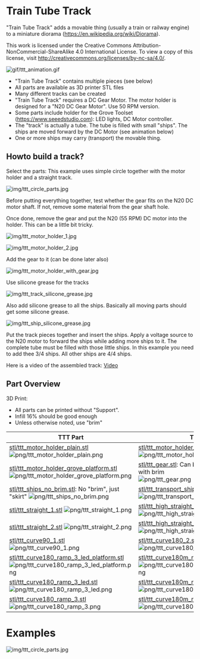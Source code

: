 
# Train Tube Track


"Train Tube Track" adds a movable thing (usually a train or railway engine) to a miniature diorama (https://en.wikipedia.org/wiki/Diorama).


This work is licensed under the Creative Commons Attribution-NonCommercial-ShareAlike 4.0 International License. To view a copy of this license, visit http://creativecommons.org/licenses/by-nc-sa/4.0/.

![gif/ttt_animation.gif](gif/ttt_animation.gif)


 * "Train Tube Track" contains multiple pieces (see below)
 * All parts are available as 3D printer STL files
 * Many different tracks can be created
 * "Train Tube Track" requires a DC Gear Motor. The motor holder is designed for a "N20 DC Gear Motor". Use 50 RPM version.
 * Some parts include holder for the Grove Toolset (https://www.seeedstudio.com): LED lights, DC Motor controller.
 * The "track" is actually a tube. The tube is filled with small "ships". The ships are moved forward by the DC Motor (see animation below)
 * One or more ships may carry (transport) the movable thing.

## Howto build a track?


Select the parts: This example uses simple circle together with the motor holder and a straight track.


![img/ttt_circle_parts.jpg](img/ttt_circle_parts.jpg)

Before putting everything together, 
test whether the gear fits on the N20 DC motor shaft. 
If not, remove some material from the gear shaft hole.

Once done, remove the gear and put the N20 (55 RPM) DC motor into the holder. 
This can be a little bit tricky.

![img/ttt_motor_holder_1.jpg](img/ttt_motor_holder_1.jpg)

![img/ttt_motor_holder_2.jpg](img/ttt_motor_holder_2.jpg)

Add the gear to it (can be done later also)

![img/ttt_motor_holder_with_gear.jpg](img/ttt_motor_holder_with_gear.jpg)

Use silicone grease for the tracks

![img/ttt_track_silicone_grease.jpg](img/ttt_track_silicone_grease.jpg)

Also add silicone grease to all the ships. Basically all moving parts should
get some silicone grease.

![img/ttt_ship_silicone_grease.jpg](img/ttt_ship_silicone_grease.jpg)

Put the track pieces together and insert the ships. Apply a voltage source to the N20 motor
to forward the ships while adding more ships to it. The complete tube must be filled with 
those little ships. In this example you need to add thee 3/4 ships. All other ships are 4/4 ships.


Here is a video of the assembled track:
<a href="https://raw.githubusercontent.com/olikraus/scad/master/train_tube_track/img/ttt_plain_circle_track.mp4">Video</a>



## Part Overview

3D Print:
 * All parts can be printed without "Support".
 * Infill 16% should be good enough
 * Unless otherwise noted, use "brim" 


| TTT Part | TTT Part |
|---|---|
| [stl/ttt_motor_holder_plain.stl](stl/ttt_motor_holder_plain.stl) ![png/ttt_motor_holder_plain.png](png/ttt_motor_holder_plain.png) | [stl/ttt_motor_holder_grove.stl](stl/ttt_motor_holder_grove.stl) ![png/ttt_motor_holder_grove.png](png/ttt_motor_holder_grove.png) |
| [stl/ttt_motor_holder_grove_platform.stl](stl/ttt_motor_holder_grove_platform.stl) ![png/ttt_motor_holder_grove_platform.png](png/ttt_motor_holder_grove_platform.png) | [stl/ttt_gear.stl](stl/ttt_gear.stl): Can be printed with skirt or with brim <br>  ![png/ttt_gear.png](png/ttt_gear.png) |
| [stl/ttt_ships_no_brim.stl](stl/ttt_ships_no_brim.stl): No "brim", just "skirt" ![png/ttt_ships_no_brim.png](png/ttt_ships_no_brim.png) | [stl/ttt_transport_ship.stl](stl/ttt_transport_ship.stl): Use with "brim"! ![png/ttt_transport_ship.png](png/ttt_transport_ship.png) |
| [stl/ttt_straight_1.stl](stl/ttt_straight_1.stl) ![png/ttt_straight_1.png](png/ttt_straight_1.png) | [stl/ttt_high_straight_1.stl](stl/ttt_high_straight_1.stl) ![png/ttt_high_straight_1.png](png/ttt_high_straight_1.png) |
| [stl/ttt_straight_2.stl](stl/ttt_straight_2.stl) ![png/ttt_straight_2.png](png/ttt_straight_2.png) | [stl/ttt_high_straight_2.stl](stl/ttt_high_straight_2.stl) ![png/ttt_high_straight_2.png](png/ttt_high_straight_2.png) |
| [stl/ttt_curve90_1.stl](stl/ttt_curve90_1.stl) ![png/ttt_curve90_1.png](png/ttt_curve90_1.png) | [stl/ttt_curve180_2.stl](stl/ttt_curve180_2.stl) ![png/ttt_curve180_2.png](png/ttt_curve180_2.png) |
| [stl/ttt_curve180_ramp_3_led_platform.stl](stl/ttt_curve180_ramp_3_led_platform.stl) ![png/ttt_curve180_ramp_3_led_platform.png](png/ttt_curve180_ramp_3_led_platform.png) | [stl/ttt_curve180m_ramp_3_led_platform.stl](stl/ttt_curve180m_ramp_3_led_platform.stl) ![png/ttt_curve180m_ramp_3_led_platform.png](png/ttt_curve180m_ramp_3_led_platform.png) |
| [stl/ttt_curve180_ramp_3_led.stl](stl/ttt_curve180_ramp_3_led.stl) ![png/ttt_curve180_ramp_3_led.png](png/ttt_curve180_ramp_3_led.png) | [stl/ttt_curve180m_ramp_3_led.stl](stl/ttt_curve180m_ramp_3_led.stl) ![png/ttt_curve180m_ramp_3_led.png](png/ttt_curve180m_ramp_3_led.png) |
| [stl/ttt_curve180_ramp_3.stl](stl/ttt_curve180_ramp_3.stl) ![png/ttt_curve180_ramp_3.png](png/ttt_curve180_ramp_3.png) | [stl/ttt_curve180m_ramp_3.stl](stl/ttt_curve180m_ramp_3.stl) ![png/ttt_curve180m_ramp_3.png](png/ttt_curve180m_ramp_3.png) |

# Examples

![img/ttt_circle_parts.jpg](img/ttt_circle_parts.jpg)
